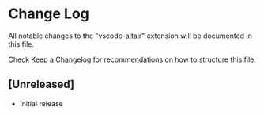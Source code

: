# Change Log
All notable changes to the "vscode-altair" extension will be documented in this file.

Check [Keep a Changelog](http://keepachangelog.com/) for recommendations on how to structure this file.

## [Unreleased]
- Initial release
